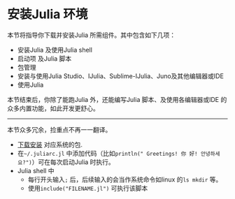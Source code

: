 # 安装Julia 环境

本节将指导你下载并安装Julia 所需组件。其中包含如下几项：

- 安装Julia 及使用Julia shell
- 启动项 及Julia 脚本
- 包管理
- 安装与使用Julia Studio、IJulia、Sublime-IJulia、Juno及其他编辑器或IDE
- 使用Julia

本节结束后，你除了能跑Julia 外，还能编写Julia 脚本、及使用各编辑器或IDE 的众多内置功能，如此开发更舒心。

-----

本节众多冗余，捡重点不再一一翻译。

- [下载安装](http://julialang.org/downloads/) 对应系统的包.
- 在`~/.juliarc.jl` 中添加代码（比如`println(" Greetings! 你 好! 안녕하세요?")`）可在每次启动Julia 时执行。
- Julia shell 中
    - 每行开头输入`;` 后，后续输入的会当作系统命令如linux 的`ls mkdir` 等。 
    - 使用`include("FILENAME.jl")` 可执行该脚本